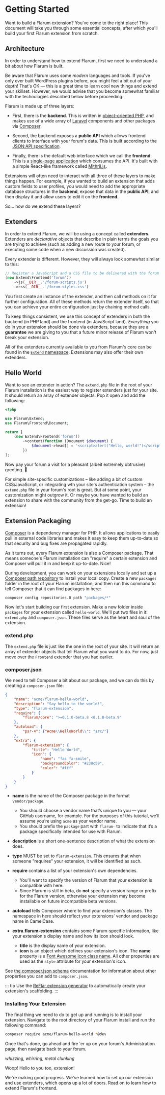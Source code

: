# Getting Started

Want to build a Flarum extension? You've come to the right place! This document will take you through some essential concepts, after which you'll build your first Flarum extension from scratch.

## Architecture

In order to understand how to extend Flarum, first we need to understand a bit about how Flarum is built.

Be aware that Flarum uses some _modern_ languages and tools. If you've only ever built WordPress plugins before, you might feel a bit out of your depth! That's OK — this is a great time to learn cool new things and extend your skillset. However, we would advise that you become somewhat familiar with the technologies described below before proceeding.

Flarum is made up of three layers:

* First, there is the **backend**. This is written in [object-oriented PHP](https://laracasts.com/series/object-oriented-bootcamp-in-php), and makes use of a wide array of [Laravel](https://laravel.com/) components and other packages via [Composer](https://getcomposer.org/).

* Second, the backend exposes a **public API** which allows frontend clients to interface with your forum's data. This is built according to the [JSON:API specification](https://jsonapi.org/).

* Finally, there is the default web interface which we call the **frontend**. This is a [single-page application](https://en.wikipedia.org/wiki/Single-page_application) which consumes the API. It's built with a simple React-like framework called [Mithril.js](https://mithril.js.org/archive/v0.2.5/index.html).

Extensions will often need to interact with all three of these layers to make things happen. For example, if you wanted to build an extension that adds custom fields to user profiles, you would need to add the appropriate database structures in the **backend**, expose that data in the **public API**, and then display it and allow users to edit it on the **frontend**.

So... how do we extend these layers?

## Extenders

In order to extend Flarum, we will be using a concept called **extenders**. Extenders are *declarative* objects that describe in plain terms the goals you are trying to achieve (such as adding a new route to your forum, or executing some code when a new discussion was created).

Every extender is different. However, they will always look somewhat similar to this:

```php
// Register a JavaScript and a CSS file to be delivered with the forum frontend
(new Extend\Frontend('forum'))
    ->js(__DIR__.'/forum-scripts.js')
    ->css(__DIR__.'/forum-styles.css')
```

You first create an instance of the extender, and then call methods on it for further configuration. All of these methods return the extender itself, so that you can achieve your entire configuration just by chaining method calls.

To keep things consistent, we use this concept of extenders in both the backend (in PHP land) and the frontend (in JavaScript land). _Everything_ you do in your extension should be done via extenders, because they are a **guarantee** we are giving to you that a future minor release of Flarum won't break your extension.

All of the extenders currently available to you from Flarum's core can be found in the [`Extend` namespace](https://github.com/flarum/core/blob/master/src/Extend). Extensions may also offer their own extenders.

## Hello World

Want to see an extender in action? The `extend.php` file in the root of your Flarum installation is the easiest way to register extenders just for your site. It should return an array of extender objects. Pop it open and add the following:

```php
<?php

use Flarum\Extend;
use Flarum\Frontend\Document;

return [
    (new Extend\Frontend('forum'))
        ->content(function (Document $document) {
            $document->head[] = '<script>alert("Hello, world!")</script>';
        })
];
```

Now pay your forum a visit for a pleasant (albeit extremely obtrusive) greeting. 👋

For simple site-specific customizations – like adding a bit of custom CSS/JavaScript, or integrating wth your site's authentication system – the `extend.php` file in your forum's root is great. But at some point, your customization might outgrow it. Or maybe you have wanted to build an extension to share with the community from the get-go. Time to build an extension!

## Extension Packaging

[Composer](https://getcomposer.org) is a dependency manager for PHP. It allows applications to easily pull in external code libraries and makes it easy to keep them up-to-date so that security and bug fixes are propagated rapidly.

As it turns out, every Flarum extension is also a Composer package. That means someone's Flarum installation can "require" a certain extension and Composer will pull it in and keep it up-to-date. Nice!

During development, you can work on your extensions locally and set up a [Composer path repository](https://getcomposer.org/doc/05-repositories.md#path) to install your local copy. Create a new `packages` folder in the root of your Flarum installation, and then run this command to tell Composer that it can find packages in here:

```bash
composer config repositories.0 path "packages/*"
```

Now let's start building our first extension. Make a new folder inside `packages` for your extension called `hello-world`. We'll put two files in it: `extend.php` and `composer.json`. These files serve as the heart and soul of the extension.

### extend.php

The `extend.php` file is just like the one in the root of your site. It will return an array of extender objects that tell Flarum what you want to do. For now, just move over the `Frontend` extender that you had earlier.

### composer.json

We need to tell Composer a bit about our package, and we can do this by creating a `composer.json` file:

```json
{
    "name": "acme/flarum-hello-world",
    "description": "Say hello to the world!",
    "type": "flarum-extension",
    "require": {
        "flarum/core": ">=0.1.0-beta.8 <0.1.0-beta.9"
    },
    "autoload": {
        "psr-4": {"Acme\\HelloWorld\\": "src/"}
    },
    "extra": {
        "flarum-extension": {
            "title": "Hello World",
            "icon": {
                "name": "fas fa-smile",
                "backgroundColor": "#238c59",
                "color": "#fff"
            }
        }
    }
}
```

* **name** is the name of the Composer package in the format `vendor/package`.
  * You should choose a vendor name that’s unique to you — your GitHub username, for example. For the purposes of this tutorial, we’ll assume you’re using `acme` as your vendor name.
  * You should prefix the `package` part with `flarum-` to indicate that it’s a package specifically intended for use with Flarum.

* **description** is a short one-sentence description of what the extension does.

* **type** MUST be set to `flarum-extension`. This ensures that when someone "requires" your extension, it will be identified as such.

* **require** contains a list of your extension's own dependencies.
  * You'll want to specify the version of Flarum that your extension is compatible with here.
  * Since Flarum is still in beta, do **not** specify a version range or prefix for the Flarum version, otherwise your extension may become installable on future incompatible beta versions.

* **autoload** tells Composer where to find your extension's classes. The namespace in here should reflect your extensions' vendor and package name in CamelCase.

* **extra.flarum-extension** contains some Flarum-specific information, like your extension's display name and how its icon should look.
  * **title** is the display name of your extension.
  * **icon** is an object which defines your extension's icon. The **name** property is a [Font Awesome icon class name](https://fontawesome.com/icons). All other properties are used as the `style` attribute for your extension's icon.

See [the composer.json schema](https://getcomposer.org/doc/04-schema.md) documentation for information about other properties you can add to `composer.json`.

::: tip
Use the [ReFlar extension generator](https://github.com/ReFlar/extension-generator) to automatically create your extension's scaffolding.
:::

### Installing Your Extension

The final thing we need to do to get up and running is to install your extension. Navigate to the root directory of your Flarum install and run the following command:

```bash
composer require acme/flarum-hello-world *@dev
```

Once that's done, go ahead and fire 'er up on your forum's Administration page, then navigate back to your forum.

*whizzing, whirring, metal clunking*

Woop! Hello to you too, extension!

We're making good progress. We've learned how to set up our extension and use extenders, which opens up a lot of doors. Read on to learn how to extend Flarum's frontend.
